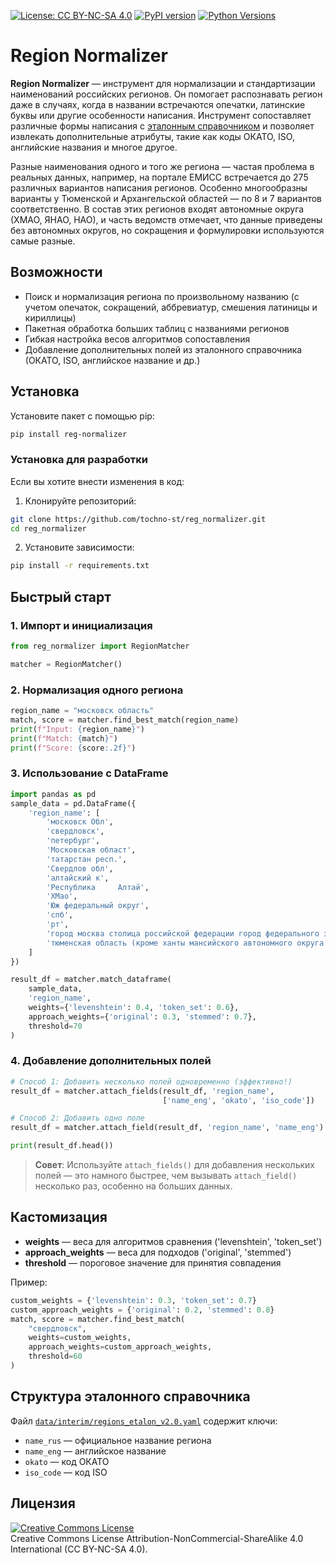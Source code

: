 [![License: CC BY-NC-SA 4.0](https://img.shields.io/badge/License-CC_BY—NC—SA_4.0-lightgrey.svg)](https://creativecommons.org/licenses/by-nc-sa/4.0/)
[![PyPI version](https://badge.fury.io/py/reg-normalizer.svg)](https://badge.fury.io/py/reg-normalizer)
[![Python Versions](https://img.shields.io/pypi/pyversions/reg-normalizer.svg)](https://pypi.org/project/reg-normalizer/)


# Region Normalizer

**Region Normalizer** — инструмент для нормализации и стандартизации наименований российских регионов. Он помогает распознавать регион даже в случаях, когда в названии встречаются опечатки, латинские буквы или другие особенности написания. Инструмент сопоставляет различные формы написания с [эталонным справочником](https://github.com/tochno-st/reg_normalizer/blob/main/data/interim/regions_etalon_v2.0.yaml) и позволяет извлекать дополнительные атрибуты, такие как коды ОКАТО, ISO, английские названия и многое другое.

Разные наименования одного и того же региона — частая проблема в реальных данных, например, на портале ЕМИСС встречается до 275 различных вариантов написания регионов. Особенно многообразны варианты у Тюменской и Архангельской областей — по 8 и 7 вариантов соответственно. В состав этих регионов входят автономные округа (ХМАО, ЯНАО, НАО), и часть ведомств отмечает, что данные приведены без автономных округов, но сокращения и формулировки используются самые разные.

## Возможности
- Поиск и нормализация региона по произвольному названию (с учетом опечаток, сокращений, аббревиатур, смешения латиницы и кириллицы)
- Пакетная обработка больших таблиц с названиями регионов
- Гибкая настройка весов алгоритмов сопоставления
- Добавление дополнительных полей из эталонного справочника (ОКАТО, ISO, английское название и др.)

## Установка

Установите пакет с помощью pip:

```bash
pip install reg-normalizer
```

### Установка для разработки

Если вы хотите внести изменения в код:

1. Клонируйте репозиторий:

```bash
git clone https://github.com/tochno-st/reg_normalizer.git
cd reg_normalizer
```

2. Установите зависимости:

```bash
pip install -r requirements.txt
```

## Быстрый старт

### 1. Импорт и инициализация

```python
from reg_normalizer import RegionMatcher

matcher = RegionMatcher()
```

### 2. Нормализация одного региона

```python
region_name = "московск область"
match, score = matcher.find_best_match(region_name)
print(f"Input: {region_name}")
print(f"Match: {match}")
print(f"Score: {score:.2f}")
```

### 3. Использование с DataFrame

```python
import pandas as pd
sample_data = pd.DataFrame({
    'region_name': [
        'московск Обл',
        'свердловск',
        'петербург',
        'Mосковская област',
        'татарстан респ.',
        'Свердлов обл',
        'aлтайский к',
        'Республика     Алтай',
        'ХМао',
        'Юж федеральный округ',
        'спб',
        'рт',
        'город москва столица российской федерации город федерального значения',
        'тюменская область (кроме ханты мансийского автономного округа югры и ямало ненецкого автономного округа)'
    ]
})

result_df = matcher.match_dataframe(
    sample_data,
    'region_name',
    weights={'levenshtein': 0.4, 'token_set': 0.6},
    approach_weights={'original': 0.3, 'stemmed': 0.7},
    threshold=70
)
```

### 4. Добавление дополнительных полей

```python
# Способ 1: Добавить несколько полей одновременно (эффективно!)
result_df = matcher.attach_fields(result_df, 'region_name',
                                  ['name_eng', 'okato', 'iso_code'])

# Способ 2: Добавить одно поле
result_df = matcher.attach_field(result_df, 'region_name', 'name_eng')

print(result_df.head())
```

> **Совет**: Используйте `attach_fields()` для добавления нескольких полей — это намного быстрее, чем вызывать `attach_field()` несколько раз, особенно на больших данных.

## Кастомизация

- **weights** — веса для алгоритмов сравнения ('levenshtein', 'token_set')
- **approach_weights** — веса для подходов ('original', 'stemmed')
- **threshold** — пороговое значение для принятия совпадения

Пример:
```python
custom_weights = {'levenshtein': 0.3, 'token_set': 0.7}
custom_approach_weights = {'original': 0.2, 'stemmed': 0.8}
match, score = matcher.find_best_match(
    "свердловск",
    weights=custom_weights,
    approach_weights=custom_approach_weights,
    threshold=60
)
```

## Структура эталонного справочника

Файл [`data/interim/regions_etalon_v2.0.yaml`](https://github.com/tochno-st/reg_normalizer/blob/main/data/interim/regions_etalon_v2.0.yaml) содержит ключи:
- `name_rus` — официальное название региона
- `name_eng` — английское название
- `okato` — код ОКАТО
- `iso_code` — код ISO

## Лицензия

<a rel="license" href="https://creativecommons.org/licenses/by-nc-sa/4.0/"><img alt="Creative Commons License" style="border-width:0" src="https://i.creativecommons.org/l/by-nc-sa/4.0/88x31.png" /></a><br />
Creative Commons License Attribution-NonCommercial-ShareAlike 4.0 International (CC BY-NC-SA 4.0).
